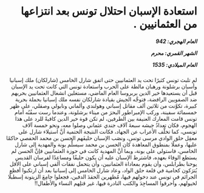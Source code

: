 <h1 dir="rtl">استعادة الإسبان احتلال تونس بعد انتزاعها من العثمانيين  .</h1>

<h5 dir="rtl">العام الهجري:  942

الشهر القمري: محرم

العام الميلادي: 1535</h5>

<p dir="rtl">لم تلبث تونس كثيرًا تحت يد العثمانيين حتى اتفق شارل الخامس (شارلكان) ملك إسبانيا وأسبان برشلونة ورهبان مالطة على الحرب واستعادة تونس التي كانت تحت يد الإسبان قبل أن يستعيدها خير الدين بربروسا العام الماضي، مستغلين انشغال العثمانيين بحربهم ضد الصفويين الرافضة، فتوجَّه الجيش بقيادة شارلكان نفسه ملك إسبانيا بحملة بحرية كبيرة، تكوَّنت من ثلاثين ألف مقاتل إسباني وهولندي وألماني ونابولي وصقلي، على ظهر خمسمائة سفينة، وركب الإمبراطور البحرَ من ميناء برشلونة، وعندما رست سفُنُه أمام تونس قامت المعارك العنيفة بين الطرفين، لم تكن قوة خير الدين كافيةً للرد على هذا الهجوم، فكان تعدادُ جيشه سبعةَ آلاف جندي عثماني وصلوا معه، ونحو خمسة آلاف تونسي، كما تخلَّف الأعراب عن الجهاد، فكانت النتيجة الحتمية أنَّ استيلاء شارل على معقِل حلق الوادي مرسى تونس، ونصَب الإسبان حليفَهم الحسن بن محمد الحفصي حاكمًا عليها، وعملًا بمنطوق المعاهدة كان الحسن بن محمد سيسلِّم بونة والمهدية إلى شارل الخامس، فاستولى على بونة، وبما أنَّ المهدية كانت في حوزة العثمانيين فإنَّ الحسن لم يستطع الوفاءَ بعهده، فاشترط الإسبان عليه أن يكون حليفًا ومساعِدًا لفرسان القديس يوحنا بطرابلس، وأن يقوم بمعاداة العثمانيين، وأن يتحمل نفقات ألفي إسباني على الأقل يُترَكون كحامية في قلعة حلق الواد، وعاد شارل الخامس إلى إسبانيا بعد أن ارتكبوا أفظع الجرائم في تونس عند دخولهم فيها، مُظهرين الحقدَ الدفين، فجعلوا جامِعَ الزيتونة إسطبلًا لخيولهم، وأحرقوا المساجِدَ والكتب النادرة فيها، غير قتلِهم النساء والأطفال!!</p></br>
